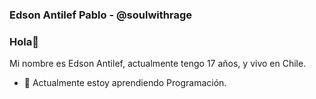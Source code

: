 ### Edson Antilef Pablo - @soulwithrage
### Hola👋 
Mi nombre es Edson Antilef, actualmente tengo 17 años, y vivo en Chile.





- 🌱 Actualmente estoy aprendiendo Programación.

<!--
**xsoulwithrage/xsoulwithrage** is a ✨ _special_ ✨ repository because its `README.md` (this file) appears on your GitHub profile.
--!>


